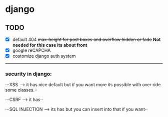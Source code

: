 # django

## TODO
- [x] default 404
~~max-height for post boxes and overflow hidden or fade~~ **Not needed for this case its about front**
- [x] google reCAPCHA
- [x] costomize django auth system

---

### security in django:

⋅⋅⋅XSS --> it has nice default but if you want more its possible with over ride some classes.⋅⋅

⋅⋅⋅CSRF --> it has⋅⋅

⋅⋅⋅SQL INJECTION --> its has but you can insert into that if you want⋅⋅
